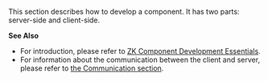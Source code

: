 This section describes how to develop a component. It has two parts:
server-side and client-side.

**See Also**

- For introduction, please refer to [ZK Component Development
  Essentials](ZK_Component_Development_Essentials).
- For information about the communication between the client and server,
  please refer to [the Communication
  section](ZK_Client-side_Reference/Communication).
